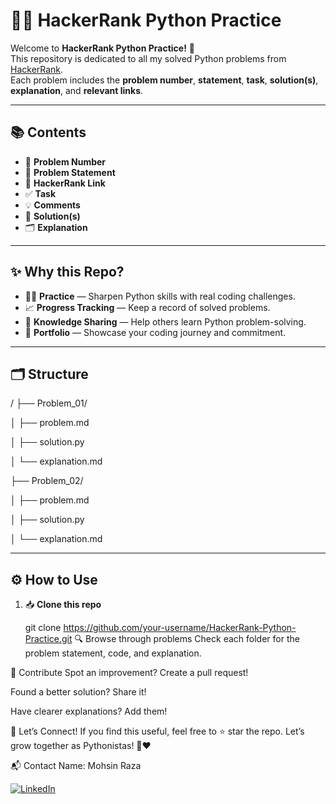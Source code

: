 # 🐍✨ HackerRank Python Practice

Welcome to **HackerRank Python Practice!** 🚀  
This repository is dedicated to all my solved Python problems from [HackerRank](https://www.hackerrank.com/).  
Each problem includes the **problem number**, **statement**, **task**, **solution(s)**, **explanation**, and **relevant links**.

---

## 📚 Contents

- 📌 **Problem Number**
- 📝 **Problem Statement**
- 🔗 **HackerRank Link**
- ✅ **Task**
- 💡 **Comments**
- 🧩 **Solution(s)**
- 🗂️ **Explanation**

---

## ✨ Why this Repo?

- 👨‍💻 **Practice** — Sharpen Python skills with real coding challenges.
- 📈 **Progress Tracking** — Keep a record of solved problems.
- 🧠 **Knowledge Sharing** — Help others learn Python problem-solving.
- 📂 **Portfolio** — Showcase your coding journey and commitment.

---

## 🗂️ Structure

/
├── Problem_01/

│ ├── problem.md

│ ├── solution.py

│ └── explanation.md

├── Problem_02/

│ ├── problem.md

│ ├── solution.py

│ └── explanation.md


---

## ⚙️ How to Use

1. 📥 **Clone this repo**

   git clone https://github.com/your-username/HackerRank-Python-Practice.git
🔍 Browse through problems
Check each folder for the problem statement, code, and explanation.

🤝 Contribute
Spot an improvement? Create a pull request!

Found a better solution? Share it!

Have clearer explanations? Add them!

🌟 Let’s Connect!
If you find this useful, feel free to ⭐️ star the repo.
Let’s grow together as Pythonistas! 🐍❤️

📬 Contact
Name: Mohsin Raza

[![LinkedIn](https://img.shields.io/badge/LinkedIn-0077B5?style=for-the-badge&logo=linkedin&logoColor=white)](https://www.linkedin.com/in/mohsin--raza)
